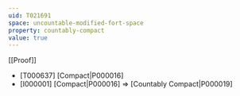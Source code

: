 ```yaml
---
uid: T021691
space: uncountable-modified-fort-space
property: countably-compact
value: true
---
```

[[Proof]]

* [T000637] [Compact|P000016]
* [I000001] [Compact|P000016] => [Countably Compact|P000019]

